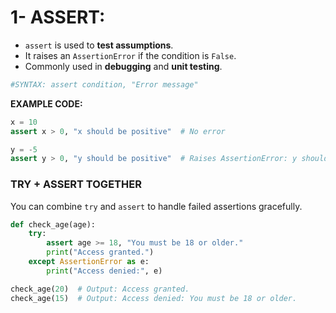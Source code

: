 # 1- ASSERT:

- `assert` is used to **test assumptions**.
- It raises an `AssertionError` if the condition is `False`.
- Commonly used in **debugging** and **unit testing**.

```python
#SYNTAX: assert condition, "Error message"
```

**EXAMPLE CODE:**

```python
x = 10
assert x > 0, "x should be positive"  # No error

y = -5
assert y > 0, "y should be positive"  # Raises AssertionError: y should be positive

```

### **TRY + ASSERT TOGETHER**

You can combine `try` and `assert` to handle failed assertions gracefully.

```python
def check_age(age):
    try:
        assert age >= 18, "You must be 18 or older."
        print("Access granted.")
    except AssertionError as e:
        print("Access denied:", e)

check_age(20)  # Output: Access granted.
check_age(15)  # Output: Access denied: You must be 18 or older.

```
